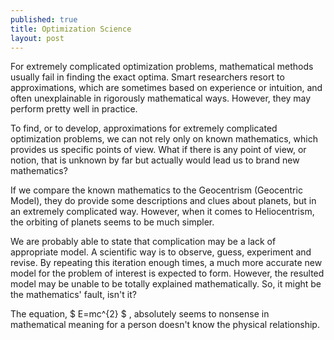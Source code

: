 ```yaml
---
published: true
title: Optimization Science
layout: post
---
```

For extremely complicated optimization problems, mathematical methods usually fail in finding the exact optima. Smart researchers resort to approximations, which are sometimes based on experience or intuition, and often unexplainable in rigorously mathematical ways. However, they may perform pretty well in practice.

To find, or to develop, approximations for extremely complicated optimization problems, we can not rely only on known mathematics, which provides us specific points of view. What if there is any point of view, or notion, that is unknown by far but actually would lead us to brand new mathematics?

If we compare the known mathematics to the Geocentrism (Geocentric Model), they do provide some descriptions and clues about planets, but in an extremely complicated way. However, when it comes to Heliocentrism, the orbiting of planets seems to be much simpler.

We are probably able to state that complication may be a lack of appropriate model. A scientific way is to observe, guess, experiment and revise. By repeating this iteration enough times, a much more accurate new model for the problem of interest is expected to form. However, the resulted model may be unable to be totally explained mathematically. So, it might be the mathematics' fault, isn't it?

The equation, $ E=mc^{2} $ , absolutely seems to nonsense in mathematical meaning for a person doesn't know the physical relationship.



